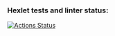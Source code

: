 ### Hexlet tests and linter status:
[![Actions Status](https://github.com/KholopovAS/python-project-49/actions/workflows/hexlet-check.yml/badge.svg)](https://github.com/KholopovAS/python-project-49/actions)